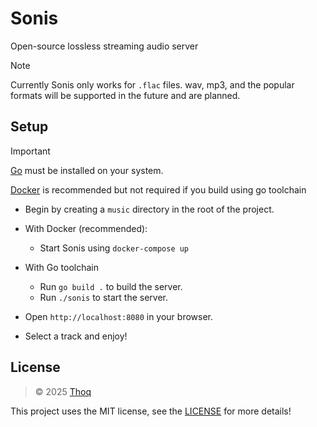 # Sonis

Open-source lossless streaming audio server

> [!NOTE]
> Currently Sonis only works for `.flac` files.
> wav, mp3, and the popular formats will be supported in the future and are planned.

## Setup
> [!IMPORTANT]
> [Go](https://go.dev/) must be installed on your system.
> 
> [Docker]("https://docker.com") is recommended but not required if you build using go toolchain

- Begin by creating a `music` directory in the root of the project.

- With Docker (recommended):
    - Start Sonis using `docker-compose up`

- With Go toolchain
    - Run `go build .` to build the server.
    - Run `./sonis` to start the server.

- Open `http://localhost:8080` in your browser.
- Select a track and enjoy!

## License
> © 2025 [Thoq](https://thoq.dev)

This project uses the MIT license, see the
[LICENSE](LICENSE) for more details!
